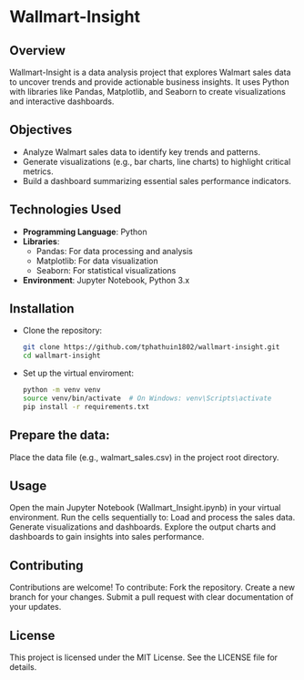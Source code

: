 # Wallmart-Insight

## Overview

Wallmart-Insight is a data analysis project that explores Walmart sales data to uncover trends and provide actionable business insights. It uses Python with libraries like Pandas, Matplotlib, and Seaborn to create visualizations and interactive dashboards.

## Objectives

- Analyze Walmart sales data to identify key trends and patterns.
- Generate visualizations (e.g., bar charts, line charts) to highlight critical metrics.
- Build a dashboard summarizing essential sales performance indicators.

## Technologies Used

- **Programming Language**: Python
- **Libraries**:
  - Pandas: For data processing and analysis
  - Matplotlib: For data visualization
  - Seaborn: For statistical visualizations
- **Environment**: Jupyter Notebook, Python 3.x

## Installation

- Clone the repository:

  ```bash
  git clone https://github.com/tphathuin1802/wallmart-insight.git
  cd wallmart-insight

- Set up the virtual enviroment:
   ```bash
  python -m venv venv
  source venv/bin/activate  # On Windows: venv\Scripts\activate
  pip install -r requirements.txt

## Prepare the data:
Place the data file (e.g., walmart_sales.csv) in the project root directory.

## Usage

Open the main Jupyter Notebook (Wallmart_Insight.ipynb) in your virtual environment.
Run the cells sequentially to:
Load and process the sales data.
Generate visualizations and dashboards.
Explore the output charts and dashboards to gain insights into sales performance.

## Contributing

Contributions are welcome! To contribute:
Fork the repository.
Create a new branch for your changes.
Submit a pull request with clear documentation of your updates.

## License

This project is licensed under the MIT License. See the LICENSE file for details.

